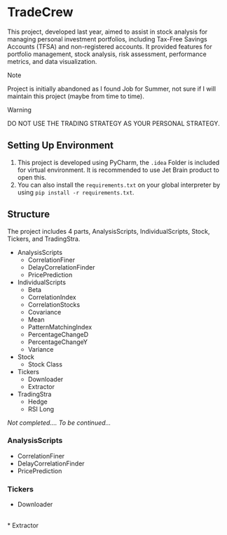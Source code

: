 # TradeCrew
 This project, developed last year, aimed to assist in stock analysis for managing personal investment portfolios, including Tax-Free Savings Accounts (TFSA) and non-registered accounts. It provided features for portfolio management, stock analysis, risk assessment, performance metrics, and data visualization.

> [!NOTE]
> Project is initially abandoned as I found Job for Summer, not sure if I will maintain this project (maybe from time to time).
 
> [!WARNING]
> DO NOT USE THE TRADING STRATEGY AS YOUR PERSONAL STRATEGY.

## Setting Up Environment
1. This project is developed using PyCharm, the `.idea` Folder is included for virtual environment. It is recommended to use Jet Brain product to open this.
2. You can also install the `requirements.txt` on your global interpreter by using `pip install -r requirements.txt`.


## Structure
The project includes 4 parts, AnalysisScripts, IndividualScripts, Stock, Tickers, and TradingStra.

* AnalysisScripts
  * CorrelationFiner
  * DelayCorrelationFinder
  * PricePrediction
* IndividualScripts
  * Beta
  * CorrelationIndex
  * CorrelationStocks
  * Covariance
  * Mean
  * PatternMatchingIndex
  * PercentageChangeD
  * PercentageChangeY
  * Variance
* Stock
  * Stock Class
* Tickers
  * Downloader
  * Extractor
* TradingStra
  * Hedge
  * RSI Long


*Not completed.... To be continued...*
### AnalysisScripts
* CorrelationFiner 
  <br/>
* DelayCorrelationFinder
* PricePrediction

### Tickers
* Downloader
<br/> 
* Extractor